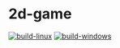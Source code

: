 # 2d-game

[![build-linux](https://github.com/alexv-ds/2d-game/actions/workflows/build.yml/badge.svg?branch=master&event=push)](https://github.com/alexv-ds/2d-game/actions/workflows/build.yml)
[![build-windows](https://github.com/alexv-ds/2d-game/actions/workflows/build-windows.yml/badge.svg?branch=master&event=push)](https://github.com/alexv-ds/2d-game/actions/workflows/build-windows.yml)